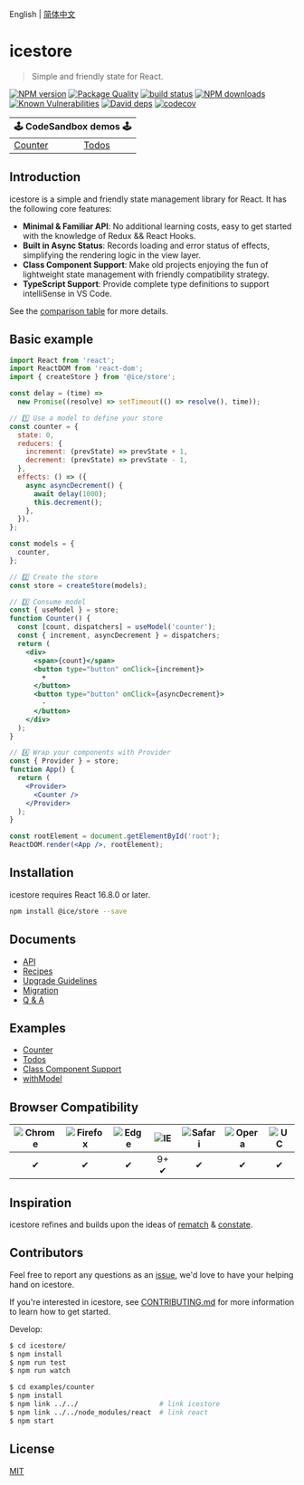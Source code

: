English | [简体中文](./README.zh-CN.md)

# icestore

> Simple and friendly state for React.

[![NPM version](https://img.shields.io/npm/v/@ice/store.svg?style=flat)](https://npmjs.org/package/@ice/store)
[![Package Quality](https://npm.packagequality.com/shield/@ice%2Fstore.svg)](https://packagequality.com/#?package=@ice/store)
[![build status](https://img.shields.io/travis/ice-lab/icestore.svg?style=flat-square)](https://travis-ci.org/ice-lab/icestore)
[![NPM downloads](http://img.shields.io/npm/dm/@ice/store.svg?style=flat)](https://npmjs.org/package/@ice/store)
[![Known Vulnerabilities](https://snyk.io/test/npm/@ice/store/badge.svg)](https://snyk.io/test/npm/@ice/store)
[![David deps](https://img.shields.io/david/ice-lab/icestore.svg?style=flat-square)](https://david-dm.org/ice-lab/icestore)
[![codecov](https://codecov.io/gh/ice-lab/icestore/branch/master/graph/badge.svg)](https://codecov.io/gh/ice-lab/icestore)

<table>
  <thead>
    <tr>
      <th colspan="5"><center>🕹 CodeSandbox demos 🕹</center></th>
    </tr>
  </thead>
  <tbody>
    <tr>
      <td><a href="https://codesandbox.io/s/github/ice-lab/icestore/tree/master/examples/counter?module=/src/index.tsx">Counter</a></td>
      <td><a href="https://codesandbox.io/s/github/ice-lab/icestore/tree/master/examples/todos?module=/src/index.tsx">Todos</a></td>
    </tr>
  </tbody>
</table>

## Introduction

icestore is a simple and friendly state management library for React. It has the following core features:

- **Minimal & Familiar API**: No additional learning costs, easy to get started with the knowledge of Redux && React Hooks.
- **Built in Async Status**: Records loading and error status of effects, simplifying the rendering logic in the view layer.
- **Class Component Support**: Make old projects enjoying the fun of lightweight state management with friendly compatibility strategy.
- **TypeScript Support**: Provide complete type definitions to support intelliSense in VS Code.

See the [comparison table](docs/recipes.md#Comparison) for more details.

## Basic example

```jsx
import React from 'react';
import ReactDOM from 'react-dom';
import { createStore } from '@ice/store';

const delay = (time) =>
  new Promise((resolve) => setTimeout(() => resolve(), time));

// 1️⃣ Use a model to define your store
const counter = {
  state: 0,
  reducers: {
    increment: (prevState) => prevState + 1,
    decrement: (prevState) => prevState - 1,
  },
  effects: () => ({
    async asyncDecrement() {
      await delay(1000);
      this.decrement();
    },
  }),
};

const models = {
  counter,
};

// 2️⃣ Create the store
const store = createStore(models);

// 3️⃣ Consume model
const { useModel } = store;
function Counter() {
  const [count, dispatchers] = useModel('counter');
  const { increment, asyncDecrement } = dispatchers;
  return (
    <div>
      <span>{count}</span>
      <button type="button" onClick={increment}>
        +
      </button>
      <button type="button" onClick={asyncDecrement}>
        -
      </button>
    </div>
  );
}

// 4️⃣ Wrap your components with Provider
const { Provider } = store;
function App() {
  return (
    <Provider>
      <Counter />
    </Provider>
  );
}

const rootElement = document.getElementById('root');
ReactDOM.render(<App />, rootElement);
```

## Installation

icestore requires React 16.8.0 or later.

```bash
npm install @ice/store --save
```

## Documents

- [API](./docs/api.md)
- [Recipes](./docs/recipes.md)
- [Upgrade Guidelines](./docs/upgrade-guidelines.md)
- [Migration](./docs/migration.md)
- [Q & A](./docs/qna.md)

## Examples

- [Counter](https://codesandbox.io/s/github/ice-lab/icestore/tree/master/examples/counter)
- [Todos](https://codesandbox.io/s/github/ice-lab/icestore/tree/master/examples/todos)
- [Class Component Support](https://codesandbox.io/s/github/ice-lab/icestore/tree/master/examples/classComponent)
- [withModel](https://codesandbox.io/s/github/ice-lab/icestore/tree/master/examples/withModel)

## Browser Compatibility

| ![Chrome](https://raw.github.com/alrra/browser-logos/master/src/chrome/chrome_48x48.png) | ![Firefox](https://raw.github.com/alrra/browser-logos/master/src/firefox/firefox_48x48.png) | ![Edge](https://raw.github.com/alrra/browser-logos/master/src/edge/edge_48x48.png) | ![IE](https://raw.github.com/alrra/browser-logos/master/src/archive/internet-explorer_9-11/internet-explorer_9-11_48x48.png) | ![Safari](https://raw.github.com/alrra/browser-logos/master/src/safari/safari_48x48.png) | ![Opera](https://raw.github.com/alrra/browser-logos/master/src/opera/opera_48x48.png) | ![UC](https://raw.github.com/alrra/browser-logos/master/src/uc/uc_48x48.png) |
| :--------------------------------------------------------------------------------------: | :-----------------------------------------------------------------------------------------: | :--------------------------------------------------------------------------------: | :--------------------------------------------------------------------------------------------------------------------------: | :--------------------------------------------------------------------------------------: | :-----------------------------------------------------------------------------------: | :--------------------------------------------------------------------------: |
|                                            ✔                                             |                                              ✔                                              |                                         ✔                                          |                                                             9+ ✔                                                             |                                            ✔                                             |                                           ✔                                           |                                      ✔                                       |

## Inspiration

icestore refines and builds upon the ideas of [rematch](https://github.com/rematch/rematch) & [constate](https://github.com/diegohaz/constate).

## Contributors

Feel free to report any questions as an [issue](https://github.com/ice-lab/icestore/issues/new), we'd love to have your helping hand on icestore.

If you're interested in icestore, see [CONTRIBUTING.md](https://github.com/alibaba/ice/blob/master/.github/CONTRIBUTING.md) for more information to learn how to get started.

Develop:

```bash
$ cd icestore/
$ npm install
$ npm run test
$ npm run watch

$ cd examples/counter
$ npm install
$ npm link ../../                    # link icestore
$ npm link ../../node_modules/react  # link react
$ npm start
```

## License

[MIT](LICENSE)
